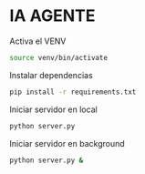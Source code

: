 # IA AGENTE

Activa el VENV

```` bash
source venv/bin/activate
````

Instalar dependencias

```` bash
pip install -r requirements.txt
````

Iniciar servidor en local

```` bash
python server.py
````

Iniciar servidor en background

```` bash
python server.py &
````

